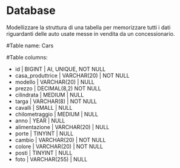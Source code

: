 # Database
Modellizzare la struttura di una tabella per memorizzare tutti i dati riguardanti delle auto usate messe in vendita da un concessionario.


#Table name: Cars

#Table columns: 
- id | BIGINT | AI, UNIQUE, NOT NULL
- casa_produttrice | VARCHAR(20) | NOT NULL
- modello | VARCHAR(20) | NULL
- prezzo | DECIMAL(8,2) NOT NULL
- cilindrata | MEDIUM | NULL
- targa | VARCHAR(8) | NOT NULL            
- cavalli | SMALL | NULL
- chilometraggio | MEDIUM | NULL 
- anno | YEAR | NULL
- alimentazione | VARCHAR(20) | NULL
- porte | TINYINT | NULL
- cambio | VARCHAR(20) | NOT NULL
- colore | VARCHAR(20) | NOT NULL
- posti | TINYINT | NULL
- foto | VARCHAR(255) | NULL